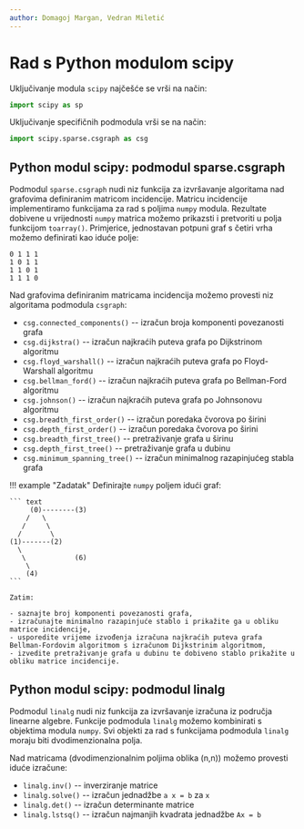 ```yaml
---
author: Domagoj Margan, Vedran Miletić
---
```


# Rad s Python modulom scipy

Uključivanje modula `scipy` najčešće se vrši na način:

``` python
import scipy as sp
```

Uključivanje specifičnih podmodula vrši se na način:

``` python
import scipy.sparse.csgraph as csg
```

## Python modul scipy: podmodul sparse.csgraph

Podmodul `sparse.csgraph` nudi niz funkcija za izvršavanje algoritama nad grafovima definiranim matricom incidencije. Matricu incidencije implementiramo funkcijama za rad s poljima `numpy` modula. Rezultate dobivene u vrijednosti `numpy` matrica možemo prikazsti i pretvoriti u polja funkcijom `toarray()`. Primjerice, jednostavan potpuni graf s četiri vrha možemo definirati kao iduće polje:

``` text
0 1 1 1
1 0 1 1
1 1 0 1
1 1 1 0
```

Nad grafovima definiranim matricama incidencija možemo provesti niz algoritama podmodula `csgraph`:

- `csg.connected_components()` -- izračun broja komponenti povezanosti grafa
- `csg.dijkstra()` -- izračun najkraćih puteva grafa po Dijkstrinom algoritmu
- `csg.floyd_warshall()` -- izračun najkraćih puteva grafa po Floyd-Warshall algoritmu
- `csg.bellman_ford()` -- izračun najkraćih puteva grafa po Bellman-Ford algoritmu
- `csg.johnson()` -- izračun najkraćih puteva grafa po Johnsonovu algoritmu
- `csg.breadth_first_order()` -- izračun poredaka čvorova po širini
- `csg.depth_first_order()` -- izračun poredaka čvorova po širini
- `csg.breadth_first_tree()` -- pretraživanje grafa u širinu
- `csg.depth_first_tree()` -- pretraživanje grafa u dubinu
- `csg.minimum_spanning_tree()` -- izračun minimalnog razapinjućeg stabla grafa

!!! example "Zadatak"
    Definirajte `numpy` poljem idući graf:

    ``` text
         (0)--------(3)
        /   \
       /     \
      /       \
    (1)-------(2)
      \
       \            (6)
        \
        (4)
    ```

    Zatim:

    - saznajte broj komponenti povezanosti grafa,
    - izračunajte minimalno razapinjuće stablo i prikažite ga u obliku matrice incidencije,
    - usporedite vrijeme izvođenja izračuna najkraćih puteva grafa Bellman-Fordovim algoritmom s izračunom Dijkstrinim algoritmom,
    - izvedite pretraživanje grafa u dubinu te dobiveno stablo prikažite u obliku matrice incidencije.

## Python modul scipy: podmodul linalg

Podmodul `linalg` nudi niz funkcija za izvršavanje izračuna iz područja linearne algebre. Funkcije podmodula `linalg` možemo kombinirati s objektima modula `numpy`. Svi objekti za rad s funkcijama podmodula `linalg` moraju biti dvodimenzionalna polja.

Nad matricama (dvodimenzionalnim poljima oblika (n,n)) možemo provesti iduće izračune:

- `linalg.inv()` -- inverziranje matrice
- `linalg.solve()` -- izračun jednadžbe `a x = b` za `x`
- `linalg.det()` -- izračun determinante matrice
- `linalg.lstsq()` -- izračun najmanjih kvadrata jednadžbe `Ax = b`

